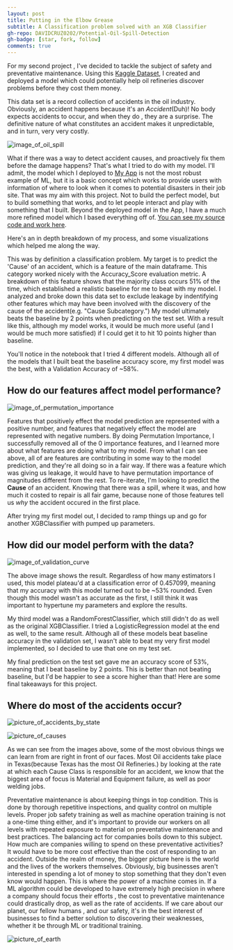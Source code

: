 ```yaml
---
layout: post
title: Putting in the Elbow Grease
subtitle: A Classification problem solved with an XGB Classifier
gh-repo: DAVIDCRUZ0202/Potential-Oil-Spill-Detection
gh-badge: [star, fork, follow]
comments: true
---
```


For my second project , I've decided to tackle the subject of safety and preventative maintenance. Using this [Kaggle Dataset](https://www.kaggle.com/usdot/pipeline-accidents), I created and deployed a model which could potentially help oil refineries discover problems before they cost them money.

This data set is a record collection of accidents in the oil industry. Obviously, an accident happens because it's an *Accident*(Duh)! No body expects accidents to occur, and when they do , they are a surprise. The definitive nature of what constitutes an accident makes it unpredictable, and in turn, very very costly.

![image_of_oil_spill](https://github.com/DAVIDCRUZ0202/davidcruz0202.github.io/blob/master/assets/img/BP_PLANT_EXPLOSION-1_lowres2.jpg?raw=true)

What if there was a way to detect accident causes, and proactively fix them before the damage happens? That's what I tried to do with my model. I'll admit, the model which I deployed to [My App](https://oil-spill-detection2.herokuapp.com/) is not the most robust example of ML, but it is a basic concept which works to provide users with information of where to look when it comes to potential disasters in their job site. That was my aim with this project. Not to build the perfect model, but to build something that works, and to let people interact and play with something that I built. Beyond the deployed model in the App, I have a much more refined model which I based everything off of. [You can see my source code and work here](https://github.com/DAVIDCRUZ0202/Potential-Oil-Spill-Detection/blob/master/notebooks/Build2_Project_David_Cruz.ipynb). 

Here's an in depth breakdown of my process, and some visualizations which helped me along the way.

This was by definition a classification problem. My target is to predict the 'Cause' of an accident, which is a feature of the main dataframe. This category worked nicely with the Accuracy_Score evaluation metric. A breakdown of this feature shows that the majority class occurs 51% of the time, which established a realistic baseline for me to beat with my model. I analyzed and broke down this data set to exclude leakage by indentifying other features which may have been involved with the discovery of the cause of the accident(e.g. "Cause Subcategory.") My model ultimately beats the baseline by 2 points when predicting on the test set. With a result like this, although my model works, it would be much more useful (and I would be much more satisfied) if I could get it to hit 10 points higher than baseline.

You'll notice in the notebook that I tried 4 different models. Although all of the models that I built beat the baseline accuracy score, my first model was the best, with a Validation Accuracy of ~58%. 


## How do our features affect model performance?
![image_of_permutation_importance](https://github.com/DAVIDCRUZ0202/davidcruz0202.github.io/blob/master/assets/img/permutation%20importance.PNG?raw=true)

Features that positively effect the model prediction are represented with a positive number, and features that negatively effect the model are represented with negative numbers. By doing Permutation Importance, I successfully removed all of the 0 importance features, and I learned more about what features are doing what to my model. From what I can see above, all of are features are contributing in some way to the model prediction, and they're all doing so in a fair way. If there was a feature which was giving us leakage, it would have to have permutation importance of magnitudes different from the rest. To re-iterate, I'm looking to predict the **Cause** of an accident. Knowing that there was a spill, where it was, and how much it costed to repair is all fair game, because none of those features tell us *why* the accident occured in the first place.

After trying my first model out, I decided to ramp things up and go for another XGBClassifier with pumped up parameters.

## How did our model perform with the data?
![image_of_validation_curve](https://github.com/DAVIDCRUZ0202/davidcruz0202.github.io/blob/master/assets/img/validation%20curve.PNG?raw=true)

The above image shows the result. Regardless of how many estimators I used, this model plateau'd at a classification error of 0.457099, meaning that my accuracy with this model turned out to be ~53% rounded. Even though this model wasn't as accurate as the first, I still think it was important to hypertune my parameters and explore the results.

My third model was a RandomForestClassifier, which still didn't do as well as the original XGBClassifier. I tried a LogisticRegression model at the end as well, to the same result. Although all of these models beat baseline accuracy in the validation set, I wasn't able to beat my very first model implemented, so I decided to use that one on my test set.

My final prediction on the test set gave me an accuracy score of 53%, meaning that I beat baseline by 2 points. This is better than not beating baseline, but I'd be happier to see a score higher than that! Here are some final takeaways for this project.

## Where do most of the accidents occur?
![picture_of_accidents_by_state](https://github.com/DAVIDCRUZ0202/davidcruz0202.github.io/blob/master/assets/img/Accident%20states.PNG?raw=true)

![picture_of_causes](https://github.com/DAVIDCRUZ0202/davidcruz0202.github.io/blob/master/assets/img/Causes.PNG?raw=true)

As we can see from the images above, some of the most obvious things we can learn from are right in front of our faces. Most Oil accidents take place in Texas(because Texas has the most Oil Refineries.) by looking at the rate at which each Cause Class is responsible for an accident, we know that the biggest area of focus is Material and Equipment failure, as well as poor welding jobs. 

Preventative maintenance is about keeping things in top condition. This is done by thorough repetitive inspections, and quality control on multiple levels. Proper job safety training as well as machine operation training is not a one-time thing either, and it's important to provide our workers on all levels with repeated exposure to material on preventative maintenance and best practices. The balancing act for companies boils down to this subject. How much are companies willing to spend on these preventative activities? It would have to be more cost effective than the cost of responding to an accident. Outside the realm of money, the bigger picture here is the world and the lives of the workers themselves. Obviously, big businesses aren't interested in spending a lot of money to stop something that they don't even know would happen. This is where the power of a machine comes in. If a ML algorithm could be developed to have extremely high precision in where a company should focus their efforts , the cost to preventative maintenance could drastically drop, as well as the rate of accidents. If we care about our planet, our fellow humans , and our safety, it's in the best interest of businesses to find a better solution to discovering their weaknesses, whether it be through ML or traditional training.

![picture_of_earth](https://github.com/DAVIDCRUZ0202/davidcruz0202.github.io/blob/master/assets/img/The_Earth_seen_from_Apollo_17.jpg?raw=true)
